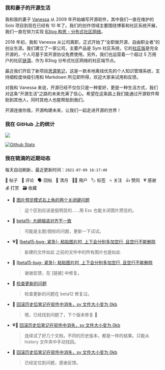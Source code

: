 ### 我和妻子的开源生活

我和我的妻子 [Vanessa](https://github.com/Vanessa219) 从 2009 年开始编写开源软件，其中我们一直在维护的 Solo 项目到现在已经有 10 年了。我们的创作领域主要围绕博客和社区系统开展，我们一直在努力实现 [B3log 构思 - 分布式社区网络](https://ld246.com/article/1546941897596)。

2018 年初，我和 Vanessa 从公司离职，正式开始了“全职做开源、自由职业者”的创业生涯。我们建立了一家公司，主要产品是 Sym 社区系统，它的[社区版](https://github.com/88250/symphony)是完全开源的，个人可基于其开源协议免费使用。另外，我们也运营着一个超过 5 万用户的社区[链滴](https://ld246.com)，作为 B3log 分布式社区网络的社区端节点。

最近我们开启了新项目[思源笔记](https://github.com/siyuan-note/siyuan)，这是一款本地离线优先的个人知识管理系统，支持细粒度块级引用和 Markdown 所见即所得，欢迎大家来试用和反馈。

对我和 Vanessa 来说，开源已经不仅仅只是一种爱好，更是一种生活方式，我们对这条“开源生活”之路的未来充满了信心。希望在这条路上我们能通过开源软件帮助到其他人，同时其他人也能帮助到我们。

开源连接你我，开源构建未来，让我们一起走进开源的世界！

### 我在 GitHub 上的统计

<a title="Hits" target="_blank" href="https://github.com/88250/88250"><img src="https://hits.b3log.org/88250/88250.svg"></a>

[![Github Stats](https://github-readme-stats.vercel.app/api?username=88250&theme=tokyonight&show_icons=true)](https://github.com/88250)

<!--events start -->

### 我在链滴的近期动态

每天自动刷新，最近更新时间：`2021-07-09 16:17:49`

📝 帖子 &nbsp; 💬 评论 &nbsp; 🗣 回帖 &nbsp; 🌙 清月 &nbsp; 👨‍💻 用户 &nbsp; 🏷️ 标签 &nbsp; ⭐️ 关注 &nbsp; 👍 赞同 &nbsp; 💗 感谢 &nbsp; 💰 打赏 &nbsp; 🗃 收藏

* 💬 [图片预览模式右上角的两个关闭键问题](https://ld246.com/article/1625814237127/comment/1625814410801#comments)

  > 这个区别应该是挺明显的……用 Esc 也能关闭图片预览的。
* 💬 [beta15- 大纲缩进对齐不一致](https://ld246.com/article/1625810869612/comment/1625814337232#comments)

  > 可能是主题/图标的问题，更新一下试试。
* 💗📝 [[beta15-bug- 紧急]- 粘贴图片时, 上下会分别多加空行, 且空行不能删除](https://ld246.com/article/1625799116281)

  > 新建的文件如此 之前的文件中的所有图片也是如此
* 💬 [[beta15-bug- 紧急]- 粘贴图片时, 上下会分别多加空行, 且空行不能删除](https://ld246.com/article/1625799116281/comment/1625799425487#comments)

  > 谢谢反馈，在 [链接] 中修复。
* 💬 [检查更新的问题](https://ld246.com/article/1625797125220/comment/1625798079362#comments)

  > 检查更新的问题在 beta12 修复过。
* 💬 [回滚历史后笔记在软件中消失，sy 文件大小变为 0kb](https://ld246.com/article/1625788893952/comment/1625795349305#comments)

  > 嗯，已经找到问题了，下个版本修复 🙏
* 💗📝 [回滚历史后笔记在软件中消失，sy 文件大小变为 0kb](https://ld246.com/article/1625788893952)

  > 连续试了好几个文档，不同的历史版本，都是一样的结果。只能从 history 文件夹中手动找回。
* 💬 [回滚历史后笔记在软件中消失，sy 文件大小变为 0kb](https://ld246.com/article/1625788893952/comment/1625794019881#comments)

  > 已经定位到问题，感谢反馈。


<!--events end -->
